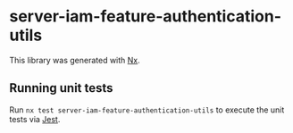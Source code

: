 # server-iam-feature-authentication-utils

This library was generated with [Nx](https://nx.dev).

## Running unit tests

Run `nx test server-iam-feature-authentication-utils` to execute the unit tests via [Jest](https://jestjs.io).
